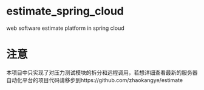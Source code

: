 # estimate_spring_cloud
web software estimate platform in spring cloud
# 注意
本项目中只实现了对压力测试模块的拆分和远程调用，若想详细查看最新的服务器自动化平台的项目代码请移步到https://github.com/zhaokangye/estimate
